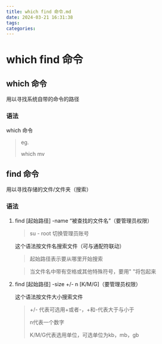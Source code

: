 ```yaml
---
title: which find 命令.md
date: 2024-03-21 16:31:38
tags: 
categories: 
---
```


# which find 命令

## which 命令

用以寻找系统自带的命令的路径

### 语法

which 命令

> eg.
>
> which mv

## find 命令

用以寻找存储的文件/文件夹（搜索）

### 语法

1. find [起始路径] -name “被查找的文件名”（要管理员权限）

   > su - root 切换管理员账号

   这个语法按文件名搜索文件（可与通配符联动）

   > 起始路径表示要从哪里开始搜索

   > 当文件名中带有空格或其他特殊符号，要用" "将包起来

2. find [起始路径] -size +/- n [K/M/G]（要管理员权限）

   这个语法按文件大小搜索文件

   > +/- 代表可选用+或者-，+和-代表大于与小于
   >
   > n代表一个数字
   >
   > K/M/G代表选用单位，可选单位为kb，mb，gb

   